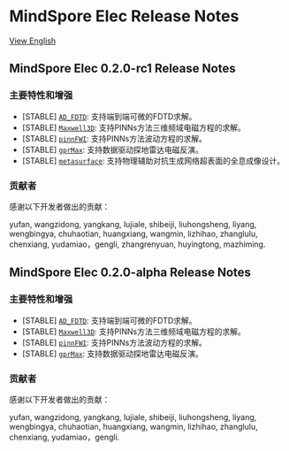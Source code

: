 ﻿# MindSpore Elec Release Notes

[View English](./RELEASE.md)

## MindSpore Elec 0.2.0-rc1 Release Notes

### 主要特性和增强

- [STABLE] [`AD_FDTD`](https://gitee.com/mindspore/mindscience/tree/r0.2.0/MindElec/examples/AD_FDTD): 支持端到端可微的FDTD求解。
- [STABLE] [`Maxwell3D`](https://gitee.com/mindspore/mindscience/tree/r0.2.0/MindElec/examples/physics_driven/frequency_domain_maxwell_3D):
  支持PINNs方法三维频域电磁方程的求解。
- [STABLE] [`pinnFWI`](https://gitee.com/mindspore/mindscience/tree/r0.2.0/MindElec/examples/physics_driven/pinnFWI):
  支持PINNs方法波动方程的求解。
- [STABLE] [`gprMax`](https://gitee.com/mindspore/mindscience/tree/r0.2.0/MindElec/examples/data_driven/gprinversion):
  支持数据驱动探地雷达电磁反演。
- [STABLE] [`metasurface`](https://gitee.com/mindspore/mindscience/tree/r0.2.0/MindElec/examples/metasurface/metasurface_holograms):
  支持物理辅助对抗生成网络超表面的全息成像设计。

### 贡献者

感谢以下开发者做出的贡献：

yufan, wangzidong, yangkang, lujiale, shibeiji, liuhongsheng, liyang, wengbingya, chuhaotian, huangxiang, wangmin,
lizhihao, zhanglulu, chenxiang, yudamiao，gengli, zhangrenyuan, huyingtong, mazhiming.

## MindSpore Elec 0.2.0-alpha Release Notes

### 主要特性和增强

- [STABLE] [`AD_FDTD`](https://gitee.com/mindspore/mindscience/tree/r0.2.0-alpha/MindElec/examples/AD_FDTD): 支持端到端可微的FDTD求解。
- [STABLE] [`Maxwell3D`](https://gitee.com/mindspore/mindscience/tree/r0.2.0-alpha/MindElec/examples/physics_driven/frequency_domain_maxwell_3D):
  支持PINNs方法三维频域电磁方程的求解。
- [STABLE] [`pinnFWI`](https://gitee.com/mindspore/mindscience/tree/r0.2.0-alpha/MindElec/examples/physics_driven/pinnFWI):
  支持PINNs方法波动方程的求解。
- [STABLE] [`gprMax`](https://gitee.com/mindspore/mindscience/tree/r0.2.0-alpha/MindElec/examples/data_driven/gprinversion):
  支持数据驱动探地雷达电磁反演。

### 贡献者

感谢以下开发者做出的贡献：

yufan, wangzidong, yangkang, lujiale, shibeiji, liuhongsheng, liyang, wengbingya, chuhaotian, huangxiang, wangmin,
lizhihao, zhanglulu, chenxiang, yudamiao，gengli.
